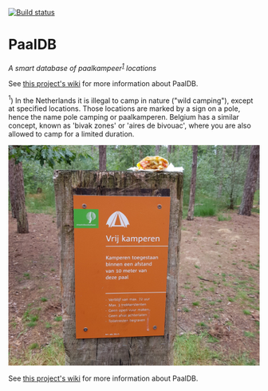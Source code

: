 [![Build status](https://travis-ci.org/Timendus/paaldb.svg?branch=master)](https://travis-ci.org/Timendus/paaldb)

# PaalDB

_A smart database of paalkampeer<sup>[1](#what-is-it)</sup> locations_

See [this project's wiki](https://github.com/Timendus/paaldb/wiki) for more
information about PaalDB.

<a name="what-is-it"><sup>1</sup></a>) In the Netherlands it is illegal to camp
in nature ("wild camping"), except at specified locations. Those locations are
marked by a sign on a pole, hence the name pole camping or paalkamperen. Belgium
has a similar concept, known as 'bivak zones' or 'aires de bivouac', where you
are also allowed to camp for a limited duration.

![Picture of a pole with our breakfast on it](foto1.jpg)

See [this project's wiki](https://github.com/Timendus/paaldb/wiki) for more
information about PaalDB.
